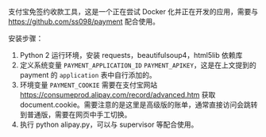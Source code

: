 支付宝免签约收款工具，这是一个正在尝试 Docker 化并正在开发的应用，需要与 https://github.com/ss098/payment 配合使用。

安装步骤：

 1. Python 2 运行环境，安装 requests，beautifulsoup4，html5lib 依赖库
 2. 定义系统变量 `PAYMENT_APPLICATION_ID` `PAYMENT_APIKEY`，这是在上文提到的 payment 的 `application` 表中自行添加的。
 3. 环境变量 `PAYMENT_COOKIE` 需要在支付宝网站 https://consumeprod.alipay.com/record/advanced.htm 获取 document.cookie。需要注意的是这里是高级版的账单，通常直接访问会跳转到普通版，需要在网页中手工切换。
 4. 执行 python alipay.py，可以与 supervisor 等配合使用。
